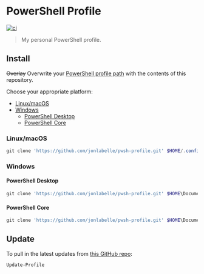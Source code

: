 # PowerShell Profile

[![ci](https://github.com/jonlabelle/pwsh-profile/actions/workflows/ci.yml/badge.svg)](https://github.com/jonlabelle/pwsh-profile/actions/workflows/ci.yml)

> My personal PowerShell profile.

## Install

~~Overlay~~ Overwrite your [PowerShell profile path](https://gist.github.com/jonlabelle/f2a4fdd989dbfe59e444e0beaf07bcc9) with the contents of this repository.

Choose your appropriate platform:

- [Linux/macOS](#linuxmacos)
- [Windows](#windows)
  - [PowerShell Desktop](#powershell-desktop)
  - [PowerShell Core](#powershell-core)

### Linux/macOS

```powershell
git clone 'https://github.com/jonlabelle/pwsh-profile.git' $HOME/.config/powershell
```

### Windows

#### PowerShell Desktop

```powershell
git clone 'https://github.com/jonlabelle/pwsh-profile.git' $HOME\Documents\WindowsPowerShell
```

#### PowerShell Core

```powershell
git clone 'https://github.com/jonlabelle/pwsh-profile.git' $HOME\Documents\PowerShell
```

## Update

To pull in the latest updates from [this GitHub repo](https://github.com/jonlabelle/pwsh-profile):

```powershell
Update-Profile
```
